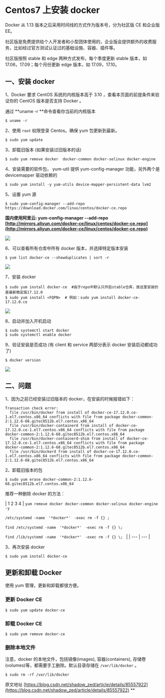 # Centos7 上安装 docker  

Docker 从 1.13 版本之后采用时间线的方式作为版本号，分为社区版 CE 和企业版 EE。

社区版是免费提供给个人开发者和小型团体使用的，企业版会提供额外的收费服务，比如经过官方测试认证过的基础设施、容器、插件等。

社区版按照 stable 和 edge 两种方式发布，每个季度更新 stable 版本，如 17.06，17.09；每个月份更新 edge 版本，如 17.09，17.10。

## 一、安装 docker

1、Docker 要求 CentOS 系统的内核版本高于 3.10 ，查看本页面的前提条件来验证你的 CentOS 版本是否支持 Docker 。

通过 **uname -r **命令查看你当前的内核版本

```
$ uname -r
```

2、使用 `root` 权限登录 Centos。确保 yum 包更新到最新。

```
$ sudo yum update
```

3、卸载旧版本 (如果安装过旧版本的话)

```
$ sudo yum remove docker  docker-common docker-selinux docker-engine
```

4、安装需要的软件包， yum-util 提供 yum-config-manager 功能，另外两个是 devicemapper 驱动依赖的

```
$ sudo yum install -y yum-utils device-mapper-persistent-data lvm2
```

5、设置 yum 源

```
$ sudo yum-config-manager --add-repo https://download.docker.com/linux/centos/docker-ce.repo
```

**国内使用阿里云: yum-config-manager --add-repo [http://mirrors.aliyun.com/docker-ce/linux/centos/docker-ce.repo](http://mirrors.aliyun.com/docker-ce/linux/centos/docker-ce.repo)**

![](https://cdn.nlark.com/yuque/0/2019/png/631242/1576770614552-936024d5-6339-4278-8d7e-80737853f9d8.png#align=left&display=inline&height=86&margin=%5Bobject%20Object%5D&originHeight=86&originWidth=988&size=0&status=done&style=none&width=988)

6、可以查看所有仓库中所有 docker 版本，并选择特定版本安装

```
$ yum list docker-ce --showduplicates | sort -r
```

![](https://cdn.nlark.com/yuque/0/2019/png/631242/1576770614606-f2746433-386a-4199-ad2f-5e32deb46680.png#align=left&display=inline&height=264&margin=%5Bobject%20Object%5D&originHeight=264&originWidth=715&size=0&status=done&style=none&width=715)

7、安装 docker

```
$ sudo yum install docker-ce  #由于repo中默认只开启stable仓库，故这里安装的是最新稳定版17.12.0
$ sudo yum install <FQPN>  # 例如：sudo yum install docker-ce-17.12.0.ce
```

![](https://cdn.nlark.com/yuque/0/2019/png/631242/1576770614596-76c1ca11-4195-418e-9877-50f1a2a56644.png#align=left&display=inline&height=266&margin=%5Bobject%20Object%5D&originHeight=266&originWidth=951&size=0&status=done&style=none&width=951)

8、启动并加入开机启动

```
$ sudo systemctl start docker
$ sudo systemctl enable docker
```

9、验证安装是否成功 (有 client 和 service 两部分表示 docker 安装启动都成功了)

```
$ docker version
```

![](https://cdn.nlark.com/yuque/0/2019/png/631242/1576770614775-28325850-fb5e-479a-abf1-9bc7bd25c266.png#align=left&display=inline&height=288&margin=%5Bobject%20Object%5D&originHeight=288&originWidth=432&size=0&status=done&style=none&width=432)

## 二、问题

1、因为之前已经安装过旧版本的 docker，在安装的时候报错如下：

```
Transaction check error:
  file /usr/bin/docker from install of docker-ce-17.12.0.ce-1.el7.centos.x86_64 conflicts with file from package docker-common-2:1.12.6-68.gitec8512b.el7.centos.x86_64
  file /usr/bin/docker-containerd from install of docker-ce-17.12.0.ce-1.el7.centos.x86_64 conflicts with file from package docker-common-2:1.12.6-68.gitec8512b.el7.centos.x86_64
  file /usr/bin/docker-containerd-shim from install of docker-ce-17.12.0.ce-1.el7.centos.x86_64 conflicts with file from package docker-common-2:1.12.6-68.gitec8512b.el7.centos.x86_64
  file /usr/bin/dockerd from install of docker-ce-17.12.0.ce-1.el7.centos.x86_64 conflicts with file from package docker-common-2:1.12.6-68.gitec8512b.el7.centos.x86_64
```

2、卸载旧版本的包

```
$ sudo yum erase docker-common-2:1.12.6-68.gitec8512b.el7.centos.x86_64
```

推荐一种删除 docker 的方法：

| 1
2
3
4 | `yum remove docker docker-common docker-selinux docker-engine -y`

`/etc/systemd -name `  `'*docker*'`   `-exec rm -f {} ; `

`find /etc/systemd -name `  `'*docker*'`   `-exec rm -f {} \; `

`find /lib/systemd -name `  `'*docker*'`   `-exec rm -f {} \; ` |
| --- | --- |

3、再次安装 docker

```
$ sudo yum install docker-ce
```

## 更新和卸载 Docker

使用 yum 管理，更新和卸载都很方便。

### 更新 Docker CE

```
$ sudo yum update docker-ce
```

### 卸载 Docker CE

```
$ sudo yum remove docker-ce
```

### 删除本地文件

注意，docker 的本地文件，包括镜像(images), 容器(containers), 存储卷(volumes)等，都需要手工删除。默认目录存储在 `/var/lib/docker` 。

```
$ sudo rm -rf /var/lib/docker
```

原文地址 [https://blog.csdn.net/shadow_zed/article/details/85557922](https://blog.csdn.net/shadow_zed/article/details/85557922)
**
